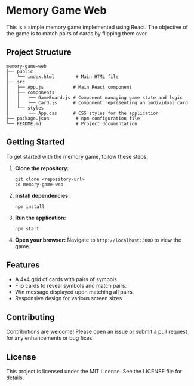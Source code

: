 # Memory Game Web

This is a simple memory game implemented using React. The objective of the game is to match pairs of cards by flipping them over. 

## Project Structure

```
memory-game-web
├── public
│   └── index.html        # Main HTML file
├── src
│   ├── App.js           # Main React component
│   ├── components
│   │   ├── GameBoard.js # Component managing game state and logic
│   │   └── Card.js      # Component representing an individual card
│   └── styles
│       └── App.css      # CSS styles for the application
├── package.json          # npm configuration file
└── README.md             # Project documentation
```

## Getting Started

To get started with the memory game, follow these steps:

1. **Clone the repository:**
   ```
   git clone <repository-url>
   cd memory-game-web
   ```

2. **Install dependencies:**
   ```
   npm install
   ```

3. **Run the application:**
   ```
   npm start
   ```

4. **Open your browser:**
   Navigate to `http://localhost:3000` to view the game.

## Features

- A 4x4 grid of cards with pairs of symbols.
- Flip cards to reveal symbols and match pairs.
- Win message displayed upon matching all pairs.
- Responsive design for various screen sizes.

## Contributing

Contributions are welcome! Please open an issue or submit a pull request for any enhancements or bug fixes.

## License

This project is licensed under the MIT License. See the LICENSE file for details.